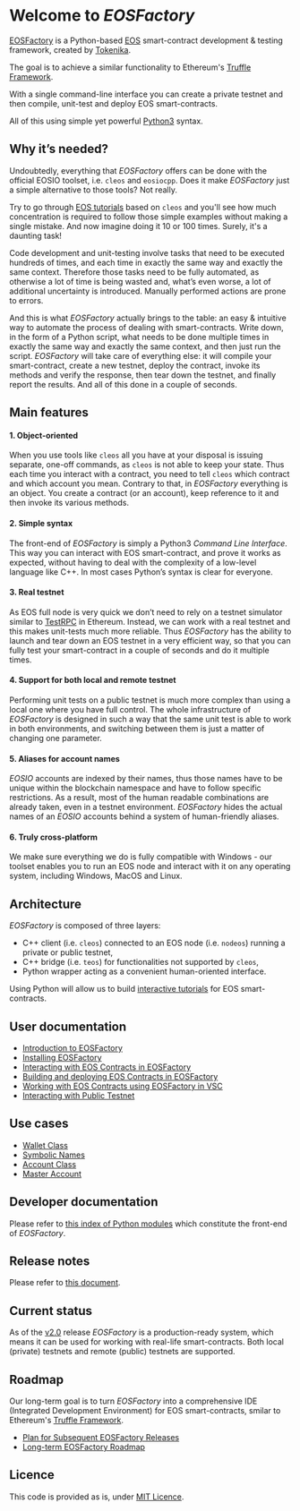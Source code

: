 # Welcome to *EOSFactory*

[EOSFactory](http://eosfactory.io/) is a Python-based [EOS](https://eos.io) smart-contract development & testing framework, created by [Tokenika](https://tokenika.io).

The goal is to achieve a similar functionality to Ethereum's [Truffle Framework](http://truffleframework.com/).

With a single command-line interface you can create a private testnet and then compile, unit-test and deploy EOS smart-contracts.

All of this using simple yet powerful [Python3](https://www.python.org/) syntax.

## Why it’s needed?

Undoubtedly, everything that *EOSFactory* offers can be done with the official EOSIO toolset, i.e. `cleos` and `eosiocpp`. Does it make *EOSFactory* just a simple alternative to those tools? Not really.

Try to go through [EOS tutorials](https://github.com/EOSIO/eos/wiki/Tutorial-eosio-token-Contract) based on `cleos` and you'll see how much concentration is required to follow those simple examples without making a single mistake. And now imagine doing it 10 or 100 times. Surely, it's a daunting task!

Code development and unit-testing involve tasks that need to be executed hundreds of times, and each time in exactly the same way and exactly the same context. Therefore those tasks need to be fully automated, as otherwise a lot of time is being wasted and, what’s even worse, a lot of additional uncertainty is introduced. Manually performed actions are prone to errors.

And this is what *EOSFactory* actually brings to the table: an easy & intuitive way to automate the process of dealing with smart-contracts. Write down, in the form of a Python script, what needs to be done multiple times in exactly the same way and exactly the same context, and then just run the script. *EOSFactory* will take care of everything else: it will compile your smart-contract, create a new testnet, deploy the contract, invoke its methods and verify the response, then tear down the testnet, and finally report the results. And all of this done in a couple of seconds.

## Main features

#### 1. Object-oriented

When you use tools like `cleos` all you have at your disposal is issuing separate, one-off commands, as `cleos` is not able to keep your state. Thus each time you interact with a contract, you need to tell `cleos` which contract and which account you mean. Contrary to that, in *EOSFactory* everything is an object. You create a contract (or an account), keep reference to it and then invoke its various methods.

#### 2. Simple syntax

The front-end of *EOSFactory* is simply a Python3 *Command Line Interface*. This way you can interact with EOS smart-contract, and prove it works as expected, without having to deal with the complexity of a low-level language like C++. In most cases Python’s syntax is clear for everyone.

#### 3. Real testnet

As EOS full node is very quick we don’t need to rely on a testnet simulator similar to [TestRPC](https://github.com/trufflesuite/ganache-cli) in Ethereum. Instead, we can work with a real testnet and this makes unit-tests much more reliable. Thus *EOSFactory* has the ability to launch and tear down an EOS testnet in a very efficient way, so that you can fully test your smart-contract in a couple of seconds and do it multiple times.

#### 4. Support for both local and remote testnet

Performing unit tests on a public testnet is much more complex than using a local one where you have full control. The whole infrastructure of *EOSFactory* is designed in such a way that the same unit test is able to work in both environments, and switching between them is just a matter of changing one parameter.

#### 5. Aliases for account names

*EOSIO* accounts are indexed by their names, thus those names have to be unique within the blockchain namespace and have to follow specific restrictions. As a result, most of the human readable combinations are already taken, even in a testnet environment. *EOSFactory* hides the actual names of an *EOSIO* accounts behind a system of human-friendly aliases.

#### 6. Truly cross-platform

We make sure everything we do is fully compatible with Windows - our toolset enables you to run an EOS node and interact with it on any operating system, including Windows, MacOS and Linux.

## Architecture

*EOSFactory* is composed of three layers:
- C++ client (i.e. `cleos`) connected to an EOS node (i.e. `nodeos`) running a private or public testnet,
- C++ bridge (i.e. `teos`) for functionalities not supported by `cleos`,
- Python wrapper acting as a convenient human-oriented interface.

Using Python will allow us to build [interactive tutorials](http://eosfactory.io/build/html/) for EOS smart-contracts.

## User documentation

* [Introduction to EOSFactory](http://eosfactory.io/build/html/tutorials/00.IntroductionToEOSFactory.html)
* [Installing EOSFactory](http://eosfactory.io/build/html/tutorials/01.InstallingEOSFactory.html)
* [Interacting with EOS Contracts in EOSFactory](http://eosfactory.io/build/html/tutorials/02.InteractingWithEOSContractsInEOSFactory.html)
* [Building and deploying EOS Contracts in EOSFactory](http://eosfactory.io/build/html/tutorials/03.BuildingAndDeployingEOSContractsInEOSFactory.html)
* [Working with EOS Contracts using EOSFactory in VSC](http://eosfactory.io/build/html/tutorials/04.WorkingWithEOSContractsUsingEOSFactoryInVSC.html)
* [Interacting with Public Testnet](http://eosfactory.io/build/html/tutorials/05.InteractingWithPublicTestnet.html)

## Use cases

* [Wallet Class](http://eosfactory.io/build/html/cases/02_wallet/case.html)
* [Symbolic Names](http://eosfactory.io/build/html/cases/03_symbolic_names/case.html)
* [Account Class](http://eosfactory.io/build/html/cases/04_account/case.html)
* [Master Account](http://eosfactory.io/build/html/cases/05_master_account/case.html)

## Developer documentation

Please refer to [this index of Python modules](http://eosfactory.io/build/html/py-modindex.html) which constitute the front-end of *EOSFactory*.

## Release notes

Please refer to [this document](http://eosfactory.io/build/html/releases/ReleaseNotesVersion2.0.html).

## Current status

As of the [v2.0](https://github.com/tokenika/eosfactory/releases/tag/v2.0) release *EOSFactory* is a production-ready system, which means it can be used for working with real-life smart-contracts. Both local (private) testnets and remote (public) testnets are supported.

## Roadmap

Our long-term goal is to turn *EOSFactory* into a comprehensive IDE (Integrated Development Environment) for EOS smart-contracts, smilar to Ethereum's [Truffle Framework](https://truffleframework.com/).

- [Plan for Subsequent EOSFactory Releases](http://eosfactory.io/build/html/roadmap/PlanForSubsequentEOSFactoryReleases.html)
- [Long-term EOSFactory Roadmap](http://eosfactory.io/build/html/roadmap/LongTermEOSFactoryRoadmap.html)

## Licence

This code is provided as is, under [MIT Licence](LICENCE).